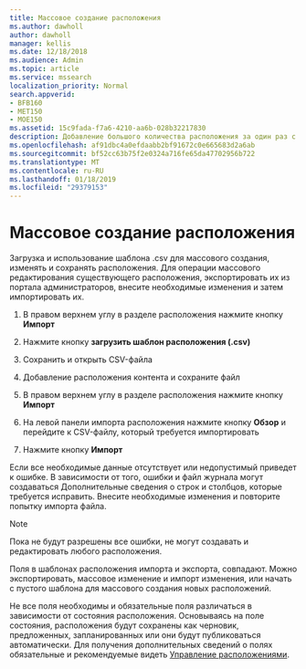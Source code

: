 ```yaml
---
title: Массовое создание расположения
ms.author: dawholl
author: dawholl
manager: kellis
ms.date: 12/18/2018
ms.audience: Admin
ms.topic: article
ms.service: mssearch
localization_priority: Normal
search.appverid:
- BFB160
- MET150
- MOE150
ms.assetid: 15c9fada-f7a6-4210-aa6b-028b32217830
description: Добавление большого количества расположения за один раз с помощью импорта средств для администрирования поиска Microsoft портала
ms.openlocfilehash: af91dbc4a0efdaabb2bf91672c0e665683d2a6ab
ms.sourcegitcommit: bf52cc63b75f2e0324a716fe65da47702956b722
ms.translationtype: MT
ms.contentlocale: ru-RU
ms.lasthandoff: 01/18/2019
ms.locfileid: "29379153"
---
```

# <a name="bulk-create-locations"></a>Массовое создание расположения

Загрузка и использование шаблона .csv для массового создания, изменять и сохранять расположения. Для операции массового редактирования существующего расположения, экспортировать их из портала администраторов, внесите необходимые изменения и затем импортировать их.
  
1. В правом верхнем углу в разделе расположения нажмите кнопку **Импорт**
    
2. Нажмите кнопку **загрузить шаблон расположения (.csv)**
    
3. Сохранить и открыть CSV-файла
    
4. Добавление расположения контента и сохраните файл
    
5. В правом верхнем углу в разделе расположения нажмите кнопку **Импорт**
    
6. На левой панели импорта расположения нажмите кнопку **Обзор** и перейдите к CSV-файлу, который требуется импортировать 
    
7. Нажмите кнопку **Импорт**
    
Если все необходимые данные отсутствует или недопустимый приведет к ошибке. В зависимости от того, ошибки и файл журнала могут создаваться Дополнительные сведения о строк и столбцов, которые требуется исправить. Внесите необходимые изменения и повторите попытку импорта файла.
  
> [!NOTE]
> Пока не будут разрешены все ошибки, не могут создавать и редактировать любого расположения. 
  
Поля в шаблонах расположения импорта и экспорта, совпадают. Можно экспортировать, массовое изменение и импорт изменения, или начать с пустого шаблона для массового создания новых расположений.
  
Не все поля необходимы и обязательные поля различаться в зависимости от состояния расположения. Основываясь на поле состояния, расположения будут сохранены как черновик, предложенных, запланированных или они будут публиковаться автоматически. Для получения дополнительных сведений о полях обязательные и рекомендуемые видеть [Управление расположениями](manage-locations.md).

  

